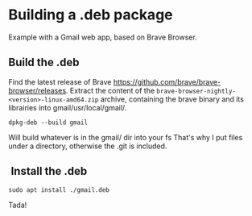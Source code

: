 # Building a .deb package

Example with  a Gmail web app, based on Brave Browser.

## Build the .deb

Find the latest release of Brave https://github.com/brave/brave-browser/releases.
Extract the content of the `brave-browser-nightly-<version>-linux-amd64.zip` archive, containing the brave binary and its librairies into
gmail/usr/local/gmail/.

```
dpkg-deb --build gmail
```

Will build whatever is in the gmail/ dir into your fs
That's why I put files under a directory, otherwise the .git is included.

##  Install the .deb

```
sudo apt install ./gmail.deb
```

Tada!
